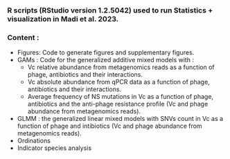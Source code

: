### R scripts (RStudio version 1.2.5042) used to run Statistics + visualization in Madi et al. 2023.
### Content :
* Figures: Code to generate figures and supplementary figures.
* GAMs : Code for the generalized additive mixed models with :
   -  Vc relative abundance from metagenomics reads as a function of phage, antibiotics and their interactions.
   -  Vc absolute abundance from qPCR data as a function of phage, antibiotics and their interactions.
   -  Average frequency of NS mutations in Vc as a function of phage, antibiotics and the anti-phage resistance profile (Vc and phage abundance from metagenomics reads).
* GLMM : the generalized linear mixed models with SNVs count in Vc as a function of phage and intibiotics (Vc and phage abundance from metagenomics reads).
* Ordinations
* Indicator species analysis
